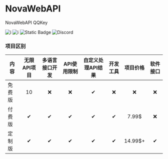 ﻿# NovaWebAPI
 NovaWebAPI QQKey


![i](https://img.shields.io/github/stars/Sm4Z0n3/WebAPI.svg)
![i](https://img.shields.io/badge/WebAPI-ver0.2-blue)
![Static Badge](https://img.shields.io/badge/license-Nova-blue)
![Discord](https://img.shields.io/discord/1009060111764951040)


### 项目区别

| 内容 | 无限API项目 | 多语言接口开发 | API使用限制 | 自定义处理API结果 | 开发工具 | 项目价格 | 软件接口 |
| --- | :---: |:---: |:---: |:---: |:---: |:---: |:---: |
| 免费版 | 10 | ❌ | ❌ | ✔ | ❌ | ❌ | ❌ |
| 付费版 | ✔ | ✔ | ✔ | ✔ | ✔ |7.99$ | ❌ |
| 定制版 | ✔ | ✔ | ✔ | ✔ | ✔ |14.99$+ | ✔ |


